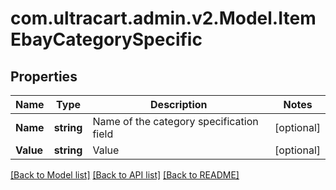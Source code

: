 
# com.ultracart.admin.v2.Model.ItemEbayCategorySpecific

## Properties

Name | Type | Description | Notes
------------ | ------------- | ------------- | -------------
**Name** | **string** | Name of the category specification field | [optional] 
**Value** | **string** | Value | [optional] 

[[Back to Model list]](../README.md#documentation-for-models)
[[Back to API list]](../README.md#documentation-for-api-endpoints)
[[Back to README]](../README.md)

